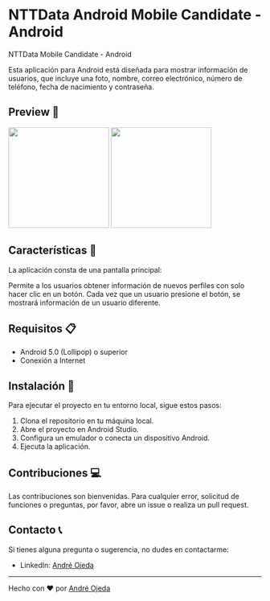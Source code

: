 
# NTTData Android Mobile Candidate - Android

NTTData Mobile Candidate - Android 

Esta aplicación para Android está diseñada para mostrar información de usuarios, que incluye una foto, nombre, correo electrónico, número de teléfono, fecha de nacimiento y contraseña.

## Preview 📱

<img src="https://github.com/Rammsk/NTTdata-Android-Challenge/assets/32043629/f2ebb164-4a09-4279-bfad-5ff99d7d20cc" width="200" />
<img src="https://github.com/Rammsk/NTTdata-Android-Challenge/assets/32043629/86b08925-a9c1-49d9-8411-b41ecf788195" width="200" />


## Características 📱

La aplicación consta de una pantalla principal:

Permite a los usuarios obtener información de nuevos perfiles con solo hacer clic en un botón. Cada vez que un usuario presione el botón, se mostrará información de un usuario diferente.


## Requisitos 📋

- Android 5.0 (Lollipop) o superior
- Conexión a Internet

## Instalación 🔧

Para ejecutar el proyecto en tu entorno local, sigue estos pasos:

1. Clona el repositorio en tu máquina local.
2. Abre el proyecto en Android Studio.
3. Configura un emulador o conecta un dispositivo Android.
4. Ejecuta la aplicación.


## Contribuciones 💻

Las contribuciones son bienvenidas. Para cualquier error, solicitud de funciones o preguntas, por favor, abre un issue o realiza un pull request.


## Contacto 📞

Si tienes alguna pregunta o sugerencia, no dudes en contactarme:

- LinkedIn: [André Ojeda](https://linkedin.com/in/andré-ojeda)

---

Hecho con ❤️ por [André Ojeda](https://github.com/Rammsk)

